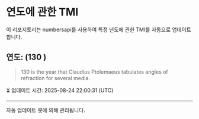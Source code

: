 
# 연도에 관한 TMI

이 리포지토리는 numbersapi를 사용하여 특정 년도에 관한 TMI를 자동으로 업데이트합니다.

## 연도: (130 )
> 130 is the year that Claudius Ptolemaeus tabulates angles of refraction for several media.

⏳ 업데이트 시간: 2025-08-24 22:00:31 (UTC)

---
자동 업데이트 봇에 의해 관리됩니다.
